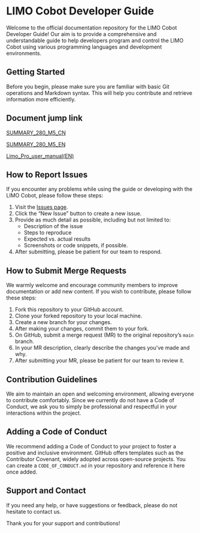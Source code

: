 # LIMO Cobot Developer Guide

Welcome to the official documentation repository for the LIMO Cobot Developer Guide! Our aim is to provide a comprehensive and understandable guide to help developers program and control the LIMO Cobot using various programming languages and development environments.

## Getting Started

Before you begin, please make sure you are familiar with basic Git operations and Markdown syntax. This will help you contribute and retrieve information more efficiently.

## Document jump link

[SUMMARY_280_M5_CN](./mycobot_280_M5(2023)cn/SUMMARY.md)

[SUMMARY_280_M5_EN](./mycobot_280_M5(2023)en/SUMMARY.md)

[Limo_Pro_user_manual(EN)](LIMO_PRO/Limo%20Pro%20user%20manual(EN).md)


## How to Report Issues

If you encounter any problems while using the guide or developing with the LIMO Cobot, please follow these steps:

1. Visit the [Issues page](https://github.com/elephantrobotics/LIMO-Cobot-docs/issues).
2. Click the “New Issue” button to create a new issue.
3. Provide as much detail as possible, including but not limited to:
   - Description of the issue
   - Steps to reproduce
   - Expected vs. actual results
   - Screenshots or code snippets, if possible.
4. After submitting, please be patient for our team to respond.

## How to Submit Merge Requests

We warmly welcome and encourage community members to improve documentation or add new content. If you wish to contribute, please follow these steps:

1. Fork this repository to your GitHub account.
2. Clone your forked repository to your local machine.
3. Create a new branch for your changes.
4. After making your changes, commit them to your fork.
5. On GitHub, submit a merge request (MR) to the original repository’s `main` branch.
6. In your MR description, clearly describe the changes you've made and why.
7. After submitting your MR, please be patient for our team to review it.

## Contribution Guidelines

We aim to maintain an open and welcoming environment, allowing everyone to contribute comfortably. Since we currently do not have a Code of Conduct, we ask you to simply be professional and respectful in your interactions within the project. 

## Adding a Code of Conduct

We recommend adding a Code of Conduct to your project to foster a positive and inclusive environment. GitHub offers templates such as the Contributor Covenant, widely adopted across open-source projects. You can create a `CODE_OF_CONDUCT.md` in your repository and reference it here once added.

## Support and Contact

If you need any help, or have suggestions or feedback, please do not hesitate to contact us.

Thank you for your support and contributions!
